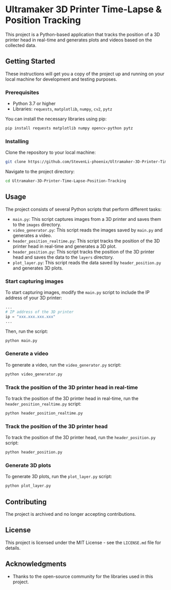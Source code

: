 # Ultramaker 3D Printer Time-Lapse & Position Tracking

This project is a Python-based application that tracks the position of a 3D printer head in real-time and generates plots and videos based on the collected data.

## Getting Started

These instructions will get you a copy of the project up and running on your local machine for development and testing purposes.

### Prerequisites

- Python 3.7 or higher
- Libraries: `requests`, `matplotlib`, `numpy`, `cv2`, `pytz`

You can install the necessary libraries using pip:

```bash
pip install requests matplotlib numpy opencv-python pytz
```

### Installing

Clone the repository to your local machine:

```bash
git clone https://github.com/StevenLi-phoenix/Ultramaker-3D-Printer-Time-Lapse-Position-Tracking.git
```

Navigate to the project directory:

```bash
cd Ultramaker-3D-Printer-Time-Lapse-Position-Tracking
```

## Usage

The project consists of several Python scripts that perform different tasks:

- `main.py`: This script captures images from a 3D printer and saves them to the `images` directory.
- `video_generator.py`: This script reads the images saved by `main.py` and generates a video.
- `header_position_realtime.py`: This script tracks the position of the 3D printer head in real-time and generates a 3D plot.
- `header_position.py`: This script tracks the position of the 3D printer head and saves the data to the `layers` directory.
- `plot_layer.py`: This script reads the data saved by `header_position.py` and generates 3D plots.

### Start capturing images

To start capturing images, modify the `main.py` script to include the IP address of your 3D printer:

```python
...
# IP address of the 3D printer
ip = "xxx.xxx.xxx.xxx"
...
```

Then, run the script:

```bash
python main.py
```

### Generate a video

To generate a video, run the `video_generator.py` script:

```bash
python video_generator.py
```

### Track the position of the 3D printer head in real-time

To track the position of the 3D printer head in real-time, run the `header_position_realtime.py` script:

```bash
python header_position_realtime.py
```

### Track the position of the 3D printer head

To track the position of the 3D printer head, run the `header_position.py` script:

```bash
python header_position.py
```

### Generate 3D plots

To generate 3D plots, run the `plot_layer.py` script:

```bash
python plot_layer.py
```

## Contributing

The project is archived and no longer accepting contributions.

## License

This project is licensed under the MIT License - see the `LICENSE.md` file for details.

## Acknowledgments

- Thanks to the open-source community for the libraries used in this project.
